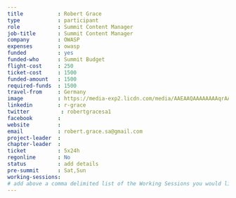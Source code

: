 ```yaml
---
title           : Robert Grace
type            : participant
role            : Summit Content Manager
job-title       : Summit Content Manager
company         : OWASP
expenses        : owasp
funded          : yes
funded-who      : Summit Budget
flight-cost     : 250
ticket-cost     : 1500
funded-amount   : 1500
required-funds  : 1500
travel-from     : Germany
image           : https://media-exp2.licdn.com/media/AAEAAQAAAAAAAAqrAAAAJDljNjNmOTJlLWNkZDAtNDA5NC1hZjFhLTk2ZTBjMjJhOTdjYw.jpg
linkedin        : r-grace
twitter          : robertgracesa1
facebook        :
website         :
email           : robert.grace.sa@gmail.com
project-leader  :
chapter-leader  :
ticket          : 5x24h
regonline       : No
status          : add details
pre-summit      : Sat,Sun
working-sessions:
# add above a comma delimited list of the Working Sessions you would like to attend (use the session's title)
---
```


<!-- put more details about participant here -->
